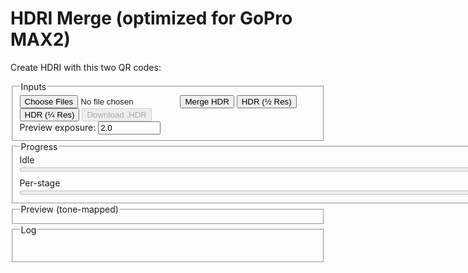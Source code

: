 # HDRI Merge (optimized for GoPro MAX2)

Create HDRI with this two QR codes:

<fieldset>
  <legend>Inputs</legend>
  <div class="row">
    <input id="files" type="file" accept="image/jpeg" multiple />
    <button id="run">Merge HDR</button>
    <button id="runHalf">HDR (½ Res)</button>
    <button id="runQuarter">HDR (¼ Res)</button>
    <button id="saveHdr" disabled>Download .HDR</button>
  </div>
  <div class="row">
    <label>Preview exposure: <input id="previewExp" type="number" step="0.1" value="2.0" title="Photographic exposure for preview" style="width: 100px;"></label>
  </div>
</fieldset>

<fieldset>
  <legend>Progress</legend>
  <div id="stage">Idle</div>
  <progress id="overall" value="0" max="100" style="width: 800px;"></progress>
  <div class="muted" style="margin-top:6px;">Per-stage</div>
  <progress id="perfile" value="0" max="100" style="width: 800px;"></progress>
</fieldset>

<fieldset>
  <legend>Preview (tone-mapped)</legend>
  <canvas id="preview" width="800" height="400"></canvas>
</fieldset>

<fieldset>
  <legend>Log</legend>
  <pre id="log" aria-live="polite"></pre>
</fieldset>

<script src="https://cdn.jsdelivr.net/npm/exifr@7.1.3/dist/lite.umd.js"></script>

<script>
/* ===================== Config & constants ===================== */
const KSIZE        = 9;         // Gaussian blur kernel (odd) in float
const WHITE_PCT    = 99.0;      // robust white normalization percentile
const SHORT_EXPOSURE_T = 2e-5;  // 0.00002s threshold for "very short" exposure (Python parity)
const SUN_BLUR1    = 15;
const SUN_BLUR2    = 31;
const CLIPPED_THRESH = 0.99;    // test threshold in linear (post-blur)
const CLIPPED_COUNT  = 1000;    // number of clipped pixels to consider "has clipped sun"

/* ===================== Helpers / UI ===================== */
const $ = sel => document.querySelector(sel);
const logEl = $('#log');
function logLine(msg, cls='') {
  const line = document.createElement('div');
  if (cls) line.className = cls;
  line.textContent = msg;
  logEl.appendChild(line);
  logEl.scrollTop = logEl.scrollHeight;
}
function setStage(msg) { $('#stage').textContent = msg; }
function setOverall(pct) { $('#overall').value = Math.max(0, Math.min(100, pct)); }
function setPerFile(pct) { $('#perfile').value = Math.max(0, Math.min(100, pct)); }
function nextFrame() { return new Promise(r => requestAnimationFrame(() => r())); }

/* ===================== sRGB 2.2 → Linear ===================== */
function srgbToLinear_u8(imgData) {
  const { data, width, height } = imgData;
  const out = new Float32Array(width * height * 3);
  for (let i = 0, j = 0; i < data.length; i += 4, j += 3) {
    const sr = data[i]   / 255;
    const sg = data[i+1] / 255;
    const sb = data[i+2] / 255;
    const r = Math.pow(sr, 2.2);
    const g = Math.pow(sg, 2.2);
    const b = Math.pow(sb, 2.2);
    out[j] = r; out[j+1] = g; out[j+2] = b;
  }
  return out;
}

function goProFlatToLinear_u8(imgData) {
  const { data, width, height } = imgData;
  const out = new Float32Array(width * height * 3);
  for (let i = 0, j = 0; i < data.length; i += 4, j += 3) {
    const sr = data[i]   / 255;
    const sg = data[i+1] / 255;
    const sb = data[i+2] / 255;
    const r = (Math.pow(113.0,sr)-1.0)/112.0;
    const g = (Math.pow(113.0,sg)-1.0)/112.0;
    const b = (Math.pow(113.0,sb)-1.0)/112.0;
    out[j] = r; out[j+1] = g; out[j+2] = b;
  }
  return out;
}

function gaussianBlurFloatRGB(floatRGB, w, h, ksize=5) {
  if (!(Number.isInteger(ksize) && ksize>1 && (ksize%2)===1)) return floatRGB;
  const half = (ksize-1)/2;
  const sigma = 0.3*((ksize-1)*0.5 - 1) + 0.8;
  const kern = [];
  let sum = 0;
  for (let k=-half;k<=half;k++){ const v = Math.exp(-(k*k)/(2*sigma*sigma)); kern.push(v); sum+=v; }
  for (let i=0;i<kern.length;i++) kern[i] /= sum;

  const tmp = new Float32Array(floatRGB.length);
  const out = new Float32Array(floatRGB.length);

  // Horizontal
  for (let y=0; y<h; y++) {
    for (let x=0; x<w; x++) {
      let r=0,g=0,b=0;
      for (let k=-half;k<=half;k++){
        const xx = Math.max(0, Math.min(w-1, x+k));
        const p = (y*w+xx)*3;
        const wgt = kern[k+half];
        r += floatRGB[p  ]*wgt;
        g += floatRGB[p+1]*wgt;
        b += floatRGB[p+2]*wgt;
      }
      const o = (y*w+x)*3;
      tmp[o]=r; tmp[o+1]=g; tmp[o+2]=b;
    }
  }
  // Vertical
  for (let y=0; y<h; y++) {
    for (let x=0; x<w; x++) {
      let r=0,g=0,b=0;
      for (let k=-half;k<=half;k++){
        const yy = Math.max(0, Math.min(h-1, y+k));
        const p = (yy*w+x)*3;
        const wgt = kern[k+half];
        r += tmp[p  ]*wgt;
        g += tmp[p+1]*wgt;
        b += tmp[p+2]*wgt;
      }
      const o = (y*w+x)*3;
      out[o]=r; out[o+1]=g; out[o+2]=b;
    }
  }
  return out;
}


/**
 * In-place separable Gaussian blur on a rectangular ROI of a Float32 RGB image.
 *
 * @param {Float32Array} floatLinearRGB - Interleaved RGB (float) buffer, length = pitch * height * 3
 * @param {number} pitch - Image width (pixels per row)
 * @param {number} x1 - ROI left (inclusive)
 * @param {number} y1 - ROI top (inclusive)
 * @param {number} x2 - ROI right (exclusive)
 * @param {number} y2 - ROI bottom (exclusive)
 * @param {number} ksize - Odd kernel size (e.g., 3,5,7,9...)
 */
function gaussianBlurROI(floatLinearRGB, pitch, x1, y1, x2, y2, ksize) {
  // ---- Validate & fast exits ----
  if (!Number.isInteger(ksize) || ksize < 3 || (ksize & 1) === 0) return;
  if (x2 <= x1 || y2 <= y1) return; // empty
  // Clamp ROI to image bounds (we don't know height, but we use indices via pitch & y)
  // Caller should ensure bounds are valid; we still defensively clamp to >=0.
  x1 = Math.max(0, x1|0); y1 = Math.max(0, y1|0);
  x2 = x2|0; y2 = y2|0;

  const rw = x2 - x1;                 // ROI width
  const rh = y2 - y1;                 // ROI height
  const chans = 3;
  const half = (ksize - 1) >> 1;

  // ---- Build 1D Gaussian kernel ----
  const sigma = 0.3 * ((ksize - 1) * 0.5 - 1) + 0.8; // common heuristic
  const kern = new Float32Array(ksize);
  let sum = 0;
  for (let i = -half, j = 0; i <= half; i++, j++) {
    const v = Math.exp(-(i * i) / (2 * sigma * sigma));
    kern[j] = v; sum += v;
  }
  for (let j = 0; j < ksize; j++) kern[j] /= sum;

  // ---- Temp buffers for ROI (horizontal pass -> tmp, vertical -> out) ----
  const tmp = new Float32Array(rw * rh * chans);
  const out = new Float32Array(rw * rh * chans);

  // ---- Horizontal pass (within ROI, clamp to ROI edges) ----
  for (let ry = 0; ry < rh; ry++) {
    const gy = y1 + ry;
    for (let rx = 0; rx < rw; rx++) {
      const gx = x1 + rx;

      let accR = 0, accG = 0, accB = 0;
      for (let k = -half, j = 0; k <= half; k++, j++) {
        let sx = rx + k;
        if (sx < 0) sx = 0;
        else if (sx >= rw) sx = rw - 1;

        const srcIdx = ((gy * pitch) + (x1 + sx)) * chans;
        accR += floatLinearRGB[srcIdx    ] * kern[j];
        accG += floatLinearRGB[srcIdx + 1] * kern[j];
        accB += floatLinearRGB[srcIdx + 2] * kern[j];
      }

      const dstIdx = (ry * rw + rx) * chans;
      tmp[dstIdx    ] = accR;
      tmp[dstIdx + 1] = accG;
      tmp[dstIdx + 2] = accB;
    }
  }

  // ---- Vertical pass (within ROI, clamp to ROI edges) ----
  for (let ry = 0; ry < rh; ry++) {
    for (let rx = 0; rx < rw; rx++) {
      let accR = 0, accG = 0, accB = 0;
      for (let k = -half, j = 0; k <= half; k++, j++) {
        let sy = ry + k;
        if (sy < 0) sy = 0;
        else if (sy >= rh) sy = rh - 1;

        const srcIdx = (sy * rw + rx) * chans;
        accR += tmp[srcIdx    ] * kern[j];
        accG += tmp[srcIdx + 1] * kern[j];
        accB += tmp[srcIdx + 2] * kern[j];
      }
      const dstIdx = (ry * rw + rx) * chans;
      out[dstIdx    ] = accR;
      out[dstIdx + 1] = accG;
      out[dstIdx + 2] = accB;
    }
  }

  // ---- Write back to original buffer (in place) ----
  for (let ry = 0; ry < rh; ry++) {
    const gy = y1 + ry;
    for (let rx = 0; rx < rw; rx++) {
      const gx = x1 + rx;
      const srcIdx = (ry * rw + rx) * chans;
      const dstIdx = ((gy * pitch) + gx) * chans;
      floatLinearRGB[dstIdx    ] = out[srcIdx    ];
      floatLinearRGB[dstIdx + 1] = out[srcIdx + 1];
      floatLinearRGB[dstIdx + 2] = out[srcIdx + 2];
    }
  }
}


/* ===================== Merge radiance (linear) ===================== */
function wellExposedWeight(rgb, mid=0.5, sigma=0.1225) {
  const m = (rgb[0]+rgb[1]+rgb[2])/3;
  return Math.exp(-((m-mid)*(m-mid)) / (2*sigma*sigma));
}
async function mergeRadiance_linear(images, times) {
  const w = images[0].w, h = images[0].h;
  const num = new Float32Array(w*h*3);
  const den = new Float32Array(w*h);
  const total = images.length;

  for (let i=0; i<images.length; i++) {
    const {data} = images[i];
    const t = times[i];
	let sigma = 0.1225 + 0.1225 * Math.sin(i*3.14159/(images.length-1));
    for (let p=0, px=0; p<data.length; p+=3, px++) {
      const r=data[p], g=data[p+1], b=data[p+2];
      const wgt = wellExposedWeight([r,g,b], 0.5, );
      if (wgt>0) {
        num[p  ] += wgt * (r / t);
        num[p+1] += wgt * (g / t);
        num[p+2] += wgt * (b / t);
        den[px]  += wgt;
      }
    }
	setOverall(35+((i+1)/total)*30);
    setPerFile(((i+1)/total)*100);
	await nextFrame(); // let the browser paint the bars
  }
  for (let p=0, px=0; p<num.length; p+=3, px++) {
    const d = den[px] || 1e-8;
    num[p  ] /= d; num[p+1] /= d; num[p+2] /= d;
  }
  return { w, h, data: num };
}


/* ===================== Normalize white ~1.0 ===================== */
function luminance709(r,g,b){ return 0.2126*r + 0.7152*g + 0.0722*b; }
function normalizeWhitePercentile(hdr, pct=WHITE_PCT) {
  const {data} = hdr, N = data.length/3;
  const h = Math.trunc(Math.sqrt(N/2));
  const w = h*2;
  const scale = 1 + Math.trunc(w/1000);
  const offset = Math.trunc(scale/2);
  const lum = new Float32Array((h/scale) * (w/scale));
  let i = 0;
  for(let y=offset;y<h;y+=scale)
  {
	for(let x=offset;x<w;x+=scale)
	{
		let p = (y * w + x) * 3;
		lum[i] = luminance709(data[p],data[p+1],data[p+2]);
		i++
	}
  }
  const arr = Array.from(lum).sort((a,b)=>a-b);
  const idx = Math.min(arr.length-1, Math.max(0, Math.floor((pct/100)*arr.length)));
  const white = Math.max(1e-8, arr[idx]);
  for (let p=0; p<data.length; p++) data[p] /= white;
  return white;
}

/* ===================== Monochrome-above-threshold (optional) ===================== */
function monochromeAbove(hdr, thr=1.0) {
  const {data} = hdr;
  for (let p=0;p<data.length;p+=3) {
    const r=data[p], g=data[p+1], b=data[p+2];
    if (r>thr || g>thr || b>thr) {
      const Y = luminance709(r,g,b);
      data[p]=data[p+1]=data[p+2]=Y;
    }
  }
}

/* ===================== Filmic tone map with dithering ===================== */
async function tonemap_filmic(hdr, exposure=1.0) {
  const {w,h,data} = hdr;
  const out = new Uint8ClampedArray(w*h*4);
  //const A=0.22, B=0.30, C=0.10, D=0.20, E=0.01, F=0.30, W=11.2;  // too contrasty
  const A=0.2, B=0.30, C=0.10, D=0.05, E=0.0, F=0.10, W=20;  // lower contrast
  const whiteScale = ((W*(A*W+C*B)+D*E)/(W*(A*W+B)+D*F)) - (E/F);
  function rnd(i){ let x = i ^ (i>>>17); x ^= x<<13; x ^= x>>>7; x ^= x>>>17; return ((x>>>8)&0xFF)/255; }

  for (let p=0,q=0,i=0; p<data.length; p+=3, q+=4, i++) {
    let r = data[p  ] * exposure;
    let g = data[p+1] * exposure;
    let b = data[p+2] * exposure;
    const fr = ((r*(A*r+C*B)+D*E)/(r*(A*r+B)+D*F)) - (E/F);
    const fg = ((g*(A*g+C*B)+D*E)/(g*(A*g+B)+D*F)) - (E/F);
    const fb = ((b*(A*b+C*B)+D*E)/(b*(A*b+B)+D*F)) - (E/F);
    let rr = Math.min(1, Math.max(0, fr/whiteScale));
    let gg = Math.min(1, Math.max(0, fg/whiteScale));
    let bb = Math.min(1, Math.max(0, fb/whiteScale));
    const d = (rnd(i)-0.5) / 255;
    rr = Math.min(1, Math.max(0, rr + d));
    gg = Math.min(1, Math.max(0, gg + d));
    bb = Math.min(1, Math.max(0, bb + d));
    out[q  ] = (rr*255)|0;
    out[q+1] = (gg*255)|0;
    out[q+2] = (bb*255)|0;
    out[q+3] = 255;
  }
  return { w, h, data: out };
}

//function drawToCanvas(ldr, canvas) {
//  canvas.width = ldr.w; canvas.height = ldr.h;
//  const ctx = canvas.getContext('2d', { willReadFrequently: true }); // perf hint
//  ctx.putImageData(new ImageData(ldr.data, ldr.w, ldr.h), 0, 0);
//}
function drawToCanvas(ldr, canvas, targetW = 800, targetH = 400, mode = 'contain') {
  // 1) paint the RGBA into a temp canvas at native size
  const srcC = document.createElement('canvas');
  srcC.width = ldr.w; srcC.height = ldr.h;
  const srcCtx = srcC.getContext('2d', { willReadFrequently: true });
  srcCtx.putImageData(new ImageData(ldr.data, ldr.w, ldr.h), 0, 0);

  // 2) set preview canvas to fixed size
  canvas.width = targetW;
  canvas.height = targetH;

  const ctx = canvas.getContext('2d', { willReadFrequently: true });
  ctx.imageSmoothingEnabled = true;         // better downscale
  ctx.imageSmoothingQuality = 'high';       // ask for HQ filters

  if (mode === 'stretch') {
    // Fill exactly 800x400 (may distort aspect)
    ctx.clearRect(0, 0, targetW, targetH);
    ctx.drawImage(srcC, 0, 0, targetW, targetH);
  } else {
    // 'contain' => preserve aspect ratio, letterbox
    const scale = Math.min(targetW / ldr.w, targetH / ldr.h);
    const drawW = Math.max(1, Math.floor(ldr.w * scale));
    const drawH = Math.max(1, Math.floor(ldr.h * scale));
    const offX = Math.floor((targetW - drawW) / 2);
    const offY = Math.floor((targetH - drawH) / 2);

    ctx.clearRect(0, 0, targetW, targetH);
    ctx.drawImage(srcC, 0, 0, ldr.w, ldr.h, offX, offY, drawW, drawH);
  }
}



async function encodeRadianceHDR_RGBE(hdr) 
{
  const { w, h, data } = hdr;
  const yieldMs = 500;
}







/**
 * Load JPGs, read EXIF shutter times, sort by exposure, optionally scale,
 * convert to linear, apply short-sun logic (ROI blur + synthetic pushes),
 * and return arrays ready for HDR merge.
 *
 * @param {File[]} files
 * @param {number} scale   // 1.0 = full, 0.5 = half, etc.
 * @returns {Promise<{linearImages:Array<{w:number,h:number,data:Float32Array}>,sortedExpos:number[],sortedExif:Object[],w:number,h:number,baseName:string}>}
 */
async function loadAndPreprocess(files, scale = 1.0) {
  // ---- NEW: parameter sanity for scale ----
  scale = Math.max(0.05, Math.min(2.0, Number(scale) || 1.0));

  const bitmaps = [];
  const exposures = [];
  const exifList = [];
  setPerFile(0);

  // Decode + EXIF ----------------------------------------
  for (let i = 0; i < files.length; i++) {
    const f = files[i];
    try {
      const exif = await exifr.parse(f).catch(() => null);
      exifList.push(exif || {});

      // Shutter time (seconds)
      let t = null;
      if (exif) {
        if (typeof exif.ExposureTime === 'number') t = exif.ExposureTime;
        else if (typeof exif.ShutterSpeedValue === 'number') t = Math.pow(2, -exif.ShutterSpeedValue);
      }
      if (!t) throw new Error("Missing ExposureTime/ShutterSpeedValue");
      exposures.push(t);

      const bmp = await createImageBitmap(f);
      bitmaps.push(bmp);

      logLine(`Loaded: ${f.name} (t=${t})`, 'ok');
    } catch (e) {
      logLine(`Error reading ${f.name}: ${e.message || e}`, 'err');
    }
    setPerFile(((i + 1) / files.length) * 100);
    await nextFrame();
  }
  if (!bitmaps.length) throw new Error("No valid images decoded.");

  // Sort by exposure (ascending: shortest first) --------
  const idx = exposures.map((t, i) => [t, i]).sort((a, b) => a[0] - b[0]).map(x => x[1]);
  const sortedExpos = idx.map(i => exposures[i]);
  const sortedExif  = idx.map(i => exifList[i]);
  const sortedBmps  = idx.map(i => bitmaps[i]);

  const shortestFileName = files[idx[0]].name;
  const baseName = shortestFileName.replace(/\.[^.]+$/, '');

  // ---- NEW: target output size with scale factor -------
  const nativeW = sortedBmps[0].width;
  const nativeH = sortedBmps[0].height;
  const w = Math.max(1, Math.floor(nativeW * scale));
  const h = Math.max(1, Math.floor(nativeH * scale));

  // Work canvas at target resolution ---------------------
  const c = document.createElement('canvas');
  c.width = w; c.height = h;
  const ctx = c.getContext('2d', { willReadFrequently: true });
  ctx.imageSmoothingEnabled = true;
  ctx.imageSmoothingQuality = 'high';

  const linearImages = [];
  const expandedTimes = [];

  // Process each bracket --------------------------------
  for (let i = 0; i < sortedBmps.length; i++) {
    ctx.clearRect(0, 0, w, h);

    // ---- NEW: scaled draw to target resolution ----
    const bmp = sortedBmps[i];
    ctx.drawImage(bmp, 0, 0, bmp.width, bmp.height, 0, 0, w, h);

    const imgData = ctx.getImageData(0, 0, w, h);

    // sRGB → linear (your existing function)
    let lin = srgbToLinear_u8(imgData);

    let t = sortedExpos[i];

    // ---------- Short-exposure "sun" logic (unchanged behavior, now at scaled size) ----------
    if (t < SHORT_EXPOSURE_T) {
      // A) base push
      linearImages.push({ w, h, data: lin.slice(0) });
      expandedTimes.push(t);
      logLine(`Short exposure base push: t=${t}`, 'muted');

      // Detect clipped sun on a blurred copy (first pass blur)
      let blurForSun = gaussianBlurFloatRGB(lin, w, h, SUN_BLUR1);
      let clippedCount = 0;
      for (let p = 0; p < blurForSun.length; p++) if (blurForSun[p] > CLIPPED_THRESH) clippedCount++;
      // Scale count to approx native 7680×3840 reference if you use that heuristic
      clippedCount *= (7680 * 3840 * 3 / blurForSun.length);
      const hasClippedSun = clippedCount > CLIPPED_COUNT && clippedCount < CLIPPED_COUNT * 10;
      logLine(`Sun clipped? ${hasClippedSun} (count=${Math.round(clippedCount)})`, hasClippedSun ? 'warn' : 'muted');

      if (hasClippedSun) {
        // Find bbox of bright region
        let minx = w, maxx = 0, miny = h, maxy = 0;
        for (let yy = 0; yy < h; yy++) {
          for (let xx = 0; xx < w; xx++) {
            const p = (yy * w + xx) * 3;
            const r = lin[p], g = lin[p + 1], b = lin[p + 2];
            if (r > CLIPPED_THRESH || g > CLIPPED_THRESH || b > CLIPPED_THRESH) {
              if (minx > xx) minx = xx;
              if (maxx < xx) maxx = xx;
              if (miny > yy) miny = yy;
              if (maxy < yy) maxy = yy;
            }
          }
        }
        // pad ROI a bit; clamp to image
        minx = Math.max(0, minx - 64);
        miny = Math.max(0, miny - 64);
        maxx = Math.min(w - 1, maxx + 64);
        maxy = Math.min(h - 1, maxy + 64);

        // First soften (ROI blur; x2/y2 exclusive → pass max+1)
        gaussianBlurROI(lin, w, minx, miny, maxx + 1, maxy + 1, SUN_BLUR1);

        // Spike core & desaturate > 0.99 (prevent color fringing)
        for (let yy = miny; yy <= maxy; yy++) {
          for (let xx = minx; xx <= maxx; xx++) {
            const p = (yy * w + xx) * 3;
            const r = lin[p], g = lin[p + 1], b = lin[p + 2];
            if (r > 0.99 || g > 0.99 || b > 0.99) lin[p] = lin[p + 1] = lin[p + 2] = 800.0;
          }
        }

        logLine(`Sun ROI @ ${minx},${miny} → ${maxx},${maxy}`, 'muted');

        // A: soften again, push with same t
        gaussianBlurROI(lin, w, minx, miny, maxx + 1, maxy + 1, SUN_BLUR1);
        linearImages.push({ w, h, data: lin.slice(0) });
        expandedTimes.push(t);

        // B: heavier blur & *multiply by 16*, then t/=16  (synthetic shorter exposure)
        gaussianBlurROI(lin, w, minx, miny, maxx + 1, maxy + 1, SUN_BLUR2);
        for (let p = 0; p < lin.length; p++) lin[p] *= 16.0;
        t /= 16.0;
        linearImages.push({ w, h, data: lin.slice(0) });
        expandedTimes.push(t);
        logLine(`Synthetic B push: t=${t}`, 'muted');

        // C: heavier blur, ×1.0, then t/=16
        gaussianBlurROI(lin, w, minx, miny, maxx + 1, maxy + 1, SUN_BLUR2);
        // (no intensity scale)
        t /= 16.0;
        linearImages.push({ w, h, data: lin.slice(0) });
        expandedTimes.push(t);
        logLine(`Synthetic C push: t=${t}`, 'muted');

        // D: heavier blur, ×0.25, then t/=16
        gaussianBlurROI(lin, w, minx, miny, maxx + 1, maxy + 1, SUN_BLUR2);
        for (let p = 0; p < lin.length; p++) lin[p] *= 0.25;
        t /= 16.0;
        linearImages.push({ w, h, data: lin.slice(0) });
        expandedTimes.push(t);
        logLine(`Synthetic D push: t=${t}`, 'muted');
      }
      // else: only base push already added
    } else {
      // Normal exposure
      linearImages.push({ w, h, data: lin.slice(0) });
      expandedTimes.push(t);
    }

    setPerFile(((i + 1) / sortedBmps.length) * 100);
    await nextFrame();
  }

  return { linearImages, sortedExpos: expandedTimes, sortedExif, w, h, baseName };
}


/**
 * Suppress bright speckles in *shadows* (HDR, linear RGB, in place).
 * - Operates only where local 3x3 median luminance < shadowCut.
 * - Triggers if center is a strong *relative* outlier vs median + MAD.
 * - Optionally joins tiny 3x3 clusters; skips long lines.
 *
 * @param {{w:number,h:number,data:Float32Array}} hdr
 * @param {object} [o]
 * @param {number} [o.shadowCut=0.10]   // only process neighborhoods with median Y < this
 * @param {number} [o.rel=2.5]          // Yc > median * rel (relative contrast)
 * @param {number} [o.madK=6.0]         // Yc - median > madK * MAD (robust diff)
 * @param {number} [o.madFloorFrac=0.03]// MAD floor as fraction of median (noise floor)
 * @param {boolean}[o.allowCluster=true]// allow small 3x3 blobs (not lines)
 * @param {number} [o.soft=1.2]         // clamp target <= soft * median
 * @param {number} [o.pct=0.95]         // clamp target <= pct-neighbor (robust high)
 * @returns {number} count of pixels attenuated
 */
function removeShadowSpecklesHDR(hdr, o = {}) {
  const { w, h, data } = hdr;
  const shadowCut   = o.shadowCut   ?? 0.10;
  const rel         = o.rel         ?? 2.5;
  const madK        = o.madK        ?? 6.0;
  const madFloorFrac= o.madFloorFrac?? 0.03;
  const allowCluster= o.allowCluster?? true;
  const soft        = o.soft        ?? 1.2;
  const pct         = o.pct         ?? 0.95;
  const eps = 1e-8;

  // Luminance buffer
  const N = w*h;
  const Y = new Float32Array(N);
  for (let i=0, p=0; i<data.length; i+=3, p++) {
    Y[p] = 0.2126*data[i] + 0.7152*data[i+1] + 0.0722*data[i+2];
  }

  // small helpers
  function sort8(a){ for(let i=1;i<8;i++){ let v=a[i],j=i-1; while(j>=0&&a[j]>v){a[j+1]=a[j]; j--; } a[j+1]=v; } return a; }
  function median8(vals){ const s=sort8(vals.slice()); return 0.5*(s[3]+s[4]); }
  function perc8(vals,p){ const s=sort8(vals.slice()); const idx=Math.min(7,Math.max(0,Math.round(p*7))); return s[idx]; }

  // track visited cluster pixels to avoid over-adjustment
  const visited = new Uint8Array(N);
  let fixed = 0;

  // skip 1px border
  for (let y=1; y<h-1; y++) {
    for (let x=1; x<w-1; x++) {
      const idx = y*w + x;
      if (visited[idx]) continue;

      // gather 3x3 neighbors (excluding center) for baseline
      const nb = new Float32Array(8);
      let k=0;
      for (let dy=-1; dy<=1; dy++) {
        for (let dx=-1; dx<=1; dx++) {
          if (!dx && !dy) continue;
          nb[k++] = Y[(y+dy)*w + (x+dx)];
        }
      }
      const med = median8(nb);
      if (med >= shadowCut) continue; // only operate in shadows

      // robust noise (MAD) with floor proportional to median (accounts for photon noise)
      const dev = new Float32Array(8);
      for (let i=0;i<8;i++) dev[i] = Math.abs(nb[i] - med);
      const MAD = median8(dev);
      const madFloor = Math.max(med * madFloorFrac, 1e-6);
      const sigmaR = Math.max(MAD * 1.4826, madFloor); // ≈ robust std

      const Yc = Y[idx];

      // trigger purely on *relative* + robust absolute (in shadow scale)
      if (!(Yc > med * rel && (Yc - med) > madK * sigmaR)) continue;

      // optionally grow a 3x3 *compact* blob (not lines)
      let mask = [[x,y]];
      if (allowCluster) {
        for (let dy=-1; dy<=1; dy++) {
          for (let dx=-1; dx<=1; dx++) {
            if (!dx && !dy) continue;
            const xx=x+dx, yy=y+dy, j=yy*w+xx;
            const Yn = Y[j];
            if (Yn > med * rel && (Yn - med) > madK * sigmaR) mask.push([xx,yy]);
          }
        }
        // reject line-like clusters (1xK or Kx1 with K>=2)
        let minx=x, maxx=x, miny=y, maxy=y;
        for (const [xx,yy] of mask){ if(xx<minx)minx=xx; if(xx>maxx)maxx=xx; if(yy<miny)miny=yy; if(yy>maxy)maxy=yy; }
        const ww = maxx-minx+1, hh = maxy-miny+1;
        const isLine = (ww===1 && hh>=2) || (hh===1 && ww>=2);
        if (isLine) mask = [[x,y]]; // fall back to single-pixel fix
      }

      // robust target: cap to high-percentile of neighbors and soft*median
      const hi = perc8(nb, pct);
      const targetY = Math.min(hi, med * soft);

      // attenuate selected pixels (only if they’re above target), preserve chroma
      for (const [xx,yy] of mask) {
        const j = yy*w + xx;
        if (visited[j]) continue;
        const curY = Y[j];
        if (curY > targetY) {
          const s = Math.max(0, (targetY || eps) / (curY || eps));
          const q = j*3;
          data[q  ] *= s;
          data[q+1] *= s;
          data[q+2] *= s;
          Y[j] = targetY;
          fixed++;
        }
        visited[j] = 1;
      }
    }
  }
  return fixed;
}

async function runPipeline(scale) {
  try {
    $('#saveHdr').disabled = true;
    logEl.textContent = '';
    setOverall(0); setPerFile(0);

    const files = Array.from($('#files').files || []);
    if (!files.length) { logLine("Please select JPG files first.", 'warn'); return; }

    const previewExposure = parseFloat($('#previewExp').value || '2.0');

    setStage('Reading EXIF + decoding images…');
    setOverall(5);
    const { linearImages, sortedExpos, w, h, baseName } = await loadAndPreprocess(files, scale);
  
    setStage('Merging to HDR (radiance)…');
    setOverall(35);
	setPerFile(0);
    const hdr = await mergeRadiance_linear(linearImages, sortedExpos);
    setPerFile(100);
    await nextFrame();
	

    setStage('Normalizing white to ~1.0…');
    setOverall(75);
    const white = normalizeWhitePercentile(hdr, WHITE_PCT);
    logLine(`White percentile (${WHITE_PCT}%): ${white.toFixed(6)}`, 'ok');
    await nextFrame();
	
	let fixed = removeShadowSpecklesHDR(hdr, {
	  shadowCut: 0.10, // treat below ~10% as "shadow" in scene-linear
	  rel: 0.25,
	  madK: 6.0,
	  madFloorFrac: 0.03,
	  allowCluster: true,
	  soft: 1.2,
	  pct: 0.95
	});
	logLine(`Speckle attenuated: ${fixed} px`, fixed ? 'ok' : 'muted');
    await nextFrame();

	//const nFixed = removeHDRSpeckles(hdr, {
	//  factor: 3.0,   // try 2.5–4.0
	//  abs: 0.15,     // guard for mid/bright regions
	//  pct: 0.5,     // neighborhood high percentile
	//  soft: 1.0,     // also cap to 1.2×median
	//  requirePeak: true
	//});
	//logLine(`Speckle removed: ${nFixed}`, 'ok');
	//const n1 = removeHDRSpeckles(hdr, {
	//  factor: 3.0, abs: 0.15, soft: 1.0, pct: 0.5, requirePeak: true
	//});
	//const n2 = removeHDRSpeckles3x3(hdr, {
	//  factor: 3.0, abs: 0.15, soft: 1.0, ringPct: 0.5
	//});
	//
	//const n3 = removeHDRSpeckles5x5(hdr,   { 
	//  factor: 3.0, abs: 0.15, soft: 1.0, ringPct:0.5, maxAspect:2.0 
	//});
	//logLine(`Speckle removed: ${n} ${n2} ${n3} `, 'ok');

    setStage('Tone-mapping…');
    setOverall(85);
    const ldr = await tonemap_filmic(hdr, previewExposure);
    drawToCanvas(ldr, $('#preview'));
    await nextFrame();

    setStage('Preparing downloads…');
    setOverall(92);
    $('#saveHdr').disabled = false;
    $('#saveHdr').onclick = async () => {
      try {
	  
		// Optional: allow cancel
		const controller = new AbortController();
		// Expose cancel somewhere: controller.abort();

        //const blob = encodeRadianceHDR_RGBE(hdr)
        //const blob = encodeRadianceHDR_RGBE_RLE(hdr);
		//const blob = await encodeRadianceHDR_RGBE_RLE_Async(
		//  hdr,
		//  pct => setPerFile(pct)  // progress bar
		//);
		//
        //const a = document.createElement('a');
        //a.href = URL.createObjectURL(blob);
        //a.download = baseName + '.hdr';   // <— use shortest exposure basename
        //a.click();
        //URL.revokeObjectURL(a.href);
        logLine('HDR downloaded.', 'ok');
      } catch (e) {
        logLine(`HDR save failed: ${e.message||e}`, 'err');
      }
    };

    setStage('Done');
    setOverall(100);
    logLine('✅ Merge complete.', 'ok');
  } catch (err) {
    setStage('Error');
    setOverall(100);
    logLine(`❌ ${err.message || err}`, 'err');
    console.error(err);
  }
}


$('#run').addEventListener('click', async () => {
  await runPipeline(1.0);  // full res
});

$('#runHalf').addEventListener('click', async () => {
  await runPipeline(0.5);  // half res
});

$('#runQuarter').addEventListener('click', async () => {
  await runPipeline(0.25);  // half res
});


</script>
